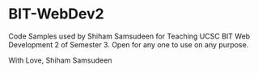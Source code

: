 # BIT-WebDev2

Code Samples used by Shiham Samsudeen for Teaching UCSC BIT Web Development 2 of Semester 3.
Open for any one to use on any purpose.

With Love,
Shiham Samsudeen